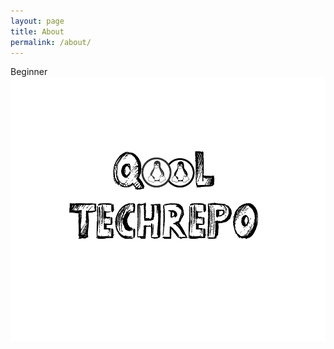 ```yaml
---
layout: page
title: About
permalink: /about/
---
```

Beginner
![](https://raw.githubusercontent.com/qoolqool/qoolqool.github.io/main/static/img/site-logo.png)
